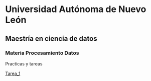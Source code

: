 # Universidad Autónoma de Nuevo León
## Maestría en ciencia de datos
### Materia Procesamiento Datos
Practicas y tareas

[Tarea_1](www.google.com)
